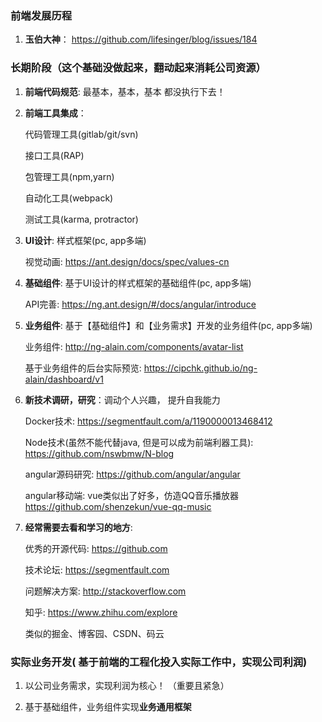 ### 前端发展历程 

1. **玉伯大神**： <a href="https://github.com/lifesinger/blog/issues/184" target="_blank">https://github.com/lifesinger/blog/issues/184</a>

### 长期阶段（这个基础没做起来，翻动起来消耗公司资源）

1. **前端代码规范**:  最基本，基本，基本  都没执行下去！

2. **前端工具集成**： 

    代码管理工具(gitlab/git/svn)
    
    接口工具(RAP)
    
    包管理工具(npm,yarn)
    
    自动化工具(webpack)
    
    测试工具(karma,  protractor)

3. **UI设计**:  样式框架(pc, app多端)

    视觉动画: <a href="https://ant.design/docs/spec/values-cn" target="_blank">https://ant.design/docs/spec/values-cn</a>

3. **基础组件**: 基于UI设计的样式框架的基础组件(pc, app多端)

    API完善:  <a href="https://ng.ant.design/#/docs/angular/introduce" target="_blank">https://ng.ant.design/#/docs/angular/introduce</a>

4. **业务组件**: 基于【基础组件】和【业务需求】开发的业务组件(pc, app多端)

    业务组件: http://ng-alain.com/components/avatar-list

    基于业务组件的后台实际预览: https://cipchk.github.io/ng-alain/dashboard/v1

5. **新技术调研，研究**：调动个人兴趣， 提升自我能力 

    Docker技术:  https://segmentfault.com/a/1190000013468412 

    Node技术(虽然不能代替java, 但是可以成为前端利器工具): https://github.com/nswbmw/N-blog

    angular源码研究:  https://github.com/angular/angular 

    angular移动端:   vue类似出了好多，仿造QQ音乐播放器  https://github.com/shenzekun/vue-qq-music 

6. **经常需要去看和学习的地方**:
        
    优秀的开源代码:  https://github.com

    技术论坛: https://segmentfault.com
	
    问题解决方案: http://stackoverflow.com

    知乎:  https://www.zhihu.com/explore 

    类似的掘金、博客园、CSDN、码云


### 实际业务开发( 基于前端的工程化投入实际工作中，实现公司利润)

1.  以公司业务需求，实现利润为核心！ （重要且紧急）

2.  基于基础组件，业务组件实现**业务通用框架**
